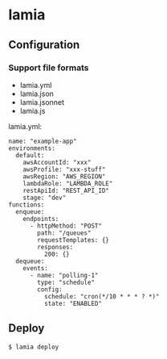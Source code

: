 # lamia

## Configuration

### Support file formats

- lamia.yml
- lamia.json
- lamia.jsonnet
- lamia.js

lamia.yml:

```
name: "example-app"
environments:
  default:
    awsAccountId: "xxx"
    awsProfile: "xxx-stuff"
    awsRegion: "AWS_REGION"
    lambdaRole: "LAMBDA_ROLE"
    restApiId: "REST_API_ID"
    stage: "dev"
functions:
  enqueue:
    endpoints:
      - httpMethod: "POST"
        path: "/queues"
        requestTemplates: {}
        responses:
          200: {}
  dequeue:
    events:
      - name: "polling-1"
        type: "schedule"
        config:
          schedule: "cron(*/10 * * * ? *)"
          state: "ENABLED"
```

## Deploy

```
$ lamia deploy
```
